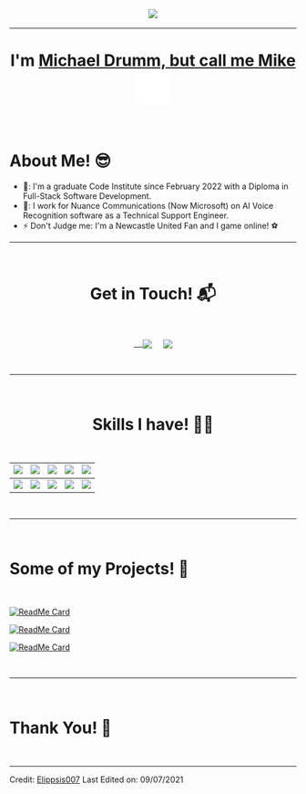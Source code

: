 <p align="center">
  <img src="https://miro.medium.com/max/2048/1*OohqW5DGh9CQS4hLY5FXzA.png" height="230"/>
</p>
<hr>
<h1 align="center">I'm <a href="https://github.com/Elippsis007">Michael Drumm, but call me Mike<a><img src="https://github.com/Kathryn-Jie/Kathryn-Jie/blob/main/wave.gif" width="60px"/></h1>
<Br>
<h1>About Me! 😎</h1>

- 🏫: I'm a graduate Code Institute since February 2022 with a Diploma in Full-Stack Software Development.
- 🔭: I work for Nuance Communications (Now Microsoft) on AI Voice Recognition software as a Technical Support Engineer.
- ⚡  Don't Judge me: I'm a Newcastle United Fan and I game online! ⚽
  
<hr>
<Br>
<h1 align="center">Get in Touch! 📬</h1>
<Br>
<p align="center">
<a href="https://www.linkedin.com/in/michael-drumm-88947716a/" target="blank"> &nbsp;&nbsp;&nbsp;  <a href="mailto:michaeldrmm@gmail.com" target="blank"><img align="center" src="https://img.shields.io/badge/michaeldrmm@gmail.com-D14836?style=for-the-badge&logo=gmail&logoColor=white" /></a>    &nbsp;&nbsp;&nbsp;       <a href="https://www.github.com/Elippsis007" target="blank"><img align="center" src="https://img.shields.io/badge/Elippsis007-100000?style=for-the-badge&logo=github&logoColor=white" /></a>
</p>
  
<Br>
<hr>
<Br>
<h1 align="center">Skills I have! 🤸‍♂</h1>
<Br>
  
|![](https://img.shields.io/badge/HTML%20-brightgreen?style=for-the-badge)|![](https://img.shields.io/badge/CSS%20-red?style=for-the-badge)|![](https://img.shields.io/badge/BootStrap%20-purple?style=for-the-badge)|![](https://img.shields.io/badge/JavaScript%20-orange?style=for-the-badge)|![](https://img.shields.io/badge/jQuery-blue?style=for-the-badge)|
|---|---|---|---|---|
|![](https://img.shields.io/badge/Python%20-green?style=for-the-badge)|![](https://img.shields.io/badge/API%20-yellow?style=for-the-badge)|![](https://img.shields.io/badge/-UX%20Design-blue?style=for-the-badge)|![](https://img.shields.io/badge/GitHub-pink?style=for-the-badge)|![](https://img.shields.io/badge/And%20More!-yellow?style=for-the-badge)|
  
  
<Br>
<hr>
<Br>
<h1>Some of my Projects! 🎨</h1>
<Br>
  
[![ReadMe Card](https://github-readme-stats.vercel.app/api/pin/?username=Elippsis007&repo=bruna_fernandes_phsiotherapy_m2)](https://github.com/Elippsis007/bruna_fernandes_physiotherapy_m2)
  
[![ReadMe Card](https://github-readme-stats.vercel.app/api/pin/?username=Elippsis007&repo=Premier-League-HoF)](https://github.com/Elippsis007/Premier-League-HoF) 
  
[![ReadMe Card](https://github-readme-stats.vercel.app/api/pin/?username=Elippsis007&repo=football_shelf_m3)](https://github.com/Elippsis007/football_shelf_m3)
 
  
<Br>
<hr>
<Br>
<h1>Thank You! 🤵 </h1>
<Br>

------
  
Credit: [Elippsis007](https://github.com/Elippsis007)
Last Edited on: 09/07/2021
